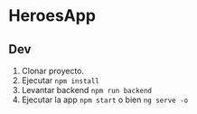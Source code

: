# HeroesApp

## Dev

1. Clonar proyecto.
2. Ejecutar ```npm install```
3. Levantar backend ```npm run backend```
4. Ejecutar la app ```npm start``` o bien ```ng serve -o```
